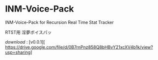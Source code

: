 # INM-Voice-Pack  
INM-Voice-Pack for Recursion Real Time Stat Tracker  

RTST用 淫夢ボイスパッ

*download* : [v0.0.1][ https://drive.google.com/file/d/0B7rnPnz858Q8bHBvY21xcXV4b1k/view?usp=sharing]